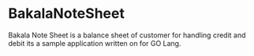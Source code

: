 # BakalaNoteSheet
Bakala Note Sheet is a balance sheet of customer for handling credit and debit its a sample application written on for GO Lang.
